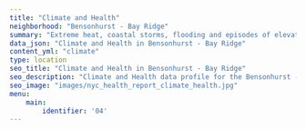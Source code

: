 ```yaml
---
title: "Climate and Health"
neighborhood: "Bensonhurst - Bay Ridge"
summary: "Extreme heat, coastal storms, flooding and episodes of elevated ozone are climate-related hazards that may increase with climate change and have important public health impacts in New York City. Extreme weather can cause power outages, which also threaten public health. This report provides neighborhood indicators of climate-related hazards, vulnerability and health impacts."
data_json: "Climate and Health in Bensonhurst - Bay Ridge"
content_yml: "climate"
type: location
seo_title: "Climate and Health in Bensonhurst - Bay Ridge"
seo_description: "Climate and Health data profile for the Bensonhurst - Bay Ridge neighborhood of NYC."
seo_image: "images/nyc_health_report_climate_health.jpg"
menu:
    main:
        identifier: '04'
---
```

